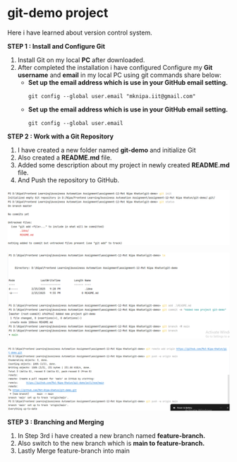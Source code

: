 # git-demo project
Here i have learned about version control system.

**STEP 1 : Install and Configure Git**
   1) Install Git on my local **PC** after downloaded.
   2) After completed the installation i have configured Configure
   my **Git username** and **email** in my local PC using git commands share below:
      * **Set up the email address which is use in your GitHub email setting.**
         ```
        git config --global user.email "mknipa.iit@gmail.com"
        ```
      * **Set up the email address which is use in your GitHub email setting.**
         ```
        git config --global user.email
        ```

**STEP 2 : Work with a Git Repository**
1) I have created a new folder named **git-demo** and initialize Git
2) Also created a **README.md** file.
3) Added some description about my project in newly created **README.md** file.
4) And Push the repository to GitHub.

![git2(a).png](images%2Fgit2%28a%29.png)

![git2(b).png](images%2Fgit2%28b%29.png)

![git2(c).png](images%2Fgit2%28c%29.png)


**STEP 3 : Branching and Merging**
1) In Step 3rd i have created a new branch named **feature-branch.**
2) Also switch to the new branch which is **main to feature-branch.**
3) Lastly Merge feature-branch into main
